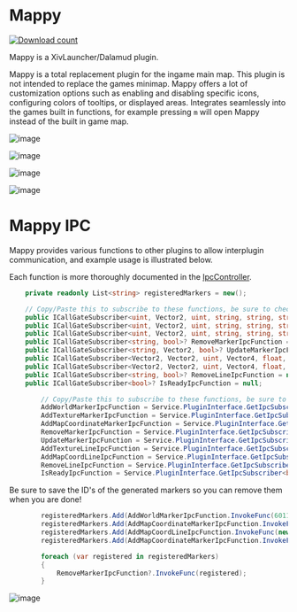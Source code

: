 # Mappy
[![Download count](https://img.shields.io/endpoint?url=https://vz32sgcoal.execute-api.us-east-1.amazonaws.com/Mappy)](https://github.com/MidoriKami/Mappy)

Mappy is a XivLauncher/Dalamud plugin.

Mappy is a total replacement plugin for the ingame main map. This plugin is not intended to replace the games minimap.
Mappy offers a lot of customization options such as enabling and disabling specific icons, configuring colors of tooltips, or displayed areas.
Integrates seamlessly into the games built in functions, for example pressing `m` will open Mappy instead of the built in game map.

![image](https://github.com/MidoriKami/Mappy/assets/9083275/02d79ece-f2ba-458f-9ea4-c59500c19674)

![image](https://github.com/MidoriKami/Mappy/assets/9083275/a1328788-4fca-49a1-883f-420820e81682)

![image](https://github.com/MidoriKami/Mappy/assets/9083275/41357ae5-5e1d-4b27-8cc4-a409bf6042b9)

![image](https://github.com/MidoriKami/Mappy/assets/9083275/574c6494-796c-44f6-8229-dc05beec1784)

# Mappy IPC
Mappy provides various functions to other plugins to allow interplugin communication, and example usage is illustrated below.

Each function is more thoroughly documented in the [IpcController](https://github.com/MidoriKami/Mappy/blob/master/Mappy/System/IpcController.cs).

```cs
    private readonly List<string> registeredMarkers = new();

    // Copy/Paste this to subscribe to these functions, be sure to check for IPCNotReady exceptions ;)
    public ICallGateSubscriber<uint, Vector2, uint, string, string, string>? AddWorldMarkerIpcFunction = null;
    public ICallGateSubscriber<uint, Vector2, uint, string, string, string>? AddTextureMarkerIpcFunction = null;
    public ICallGateSubscriber<uint, Vector2, uint, string, string, string>? AddMapCoordinateMarkerIpcFunction = null;
    public ICallGateSubscriber<string, bool>? RemoveMarkerIpcFunction = null;
    public ICallGateSubscriber<string, Vector2, bool>? UpdateMarkerIpcFunction = null;
    public ICallGateSubscriber<Vector2, Vector2, uint, Vector4, float, string>? AddTextureLineIpcFunction = null;
    public ICallGateSubscriber<Vector2, Vector2, uint, Vector4, float, string>? AddMapCoordLineIpcFunction = null;
    public ICallGateSubscriber<string, bool>? RemoveLineIpcFunction = null;
    public ICallGateSubscriber<bool>? IsReadyIpcFunction = null;
```

```cs
        // Copy/Paste this to subscribe to these functions, be sure to check for IPCNotReady exceptions ;)
        AddWorldMarkerIpcFunction = Service.PluginInterface.GetIpcSubscriber<uint, Vector2, uint, string, string, string>("Mappy.World.AddMarker");
        AddTextureMarkerIpcFunction = Service.PluginInterface.GetIpcSubscriber<uint, Vector2, uint, string, string, string>("Mappy.Texture.AddMarker");
        AddMapCoordinateMarkerIpcFunction = Service.PluginInterface.GetIpcSubscriber<uint, Vector2, uint, string, string, string>("Mappy.MapCoord.AddMarker");
        RemoveMarkerIpcFunction = Service.PluginInterface.GetIpcSubscriber<string, bool>("Mappy.RemoveMarker");
        UpdateMarkerIpcFunction = Service.PluginInterface.GetIpcSubscriber<string, Vector2, bool>("Mappy.UpdateMarker");
        AddTextureLineIpcFunction = Service.PluginInterface.GetIpcSubscriber<Vector2, Vector2, uint, Vector4, float, string>("Mappy.Texture.AddLine");
        AddMapCoordLineIpcFunction = Service.PluginInterface.GetIpcSubscriber<Vector2, Vector2, uint, Vector4, float, string>("Mappy.MapCoord.AddLine");
        RemoveLineIpcFunction = Service.PluginInterface.GetIpcSubscriber<string, bool>("Mappy.RemoveLine");
        IsReadyIpcFunction = Service.PluginInterface.GetIpcSubscriber<bool>("Mappy.IsReady");
```

Be sure to save the ID's of the generated markers so you can remove them when you are done!
```cs
        registeredMarkers.Add(AddWorldMarkerIpcFunction.InvokeFunc(6011, new Vector2(0.0f, 0.0f), 0, "TestMarker", "TestDescription"));
        registeredMarkers.Add(AddMapCoordinateMarkerIpcFunction.InvokeFunc(60011, new Vector2(25.0f, 9.9f), 700, "TestMarker", "TestDescription\nWithMultiline"));
        registeredMarkers.Add(AddMapCoordLineIpcFunction.InvokeFunc(new Vector2(25.0f, 9.9f), new Vector2(33.7f, 15.2f), 700, KnownColor.Aqua.AsVector4(), 2.0f));
        registeredMarkers.Add(AddMapCoordinateMarkerIpcFunction.InvokeFunc(60011, new Vector2(33.7f, 15.2f), 700, "TestMarker", "TestDescription\nWithMultiline"));
```

```cs
        foreach (var registered in registeredMarkers)
        {
            RemoveMarkerIpcFunction?.InvokeFunc(registered);
        }
```


![image](https://github.com/MidoriKami/Mappy/assets/9083275/160308b3-287c-4103-812d-08bef3277658)

